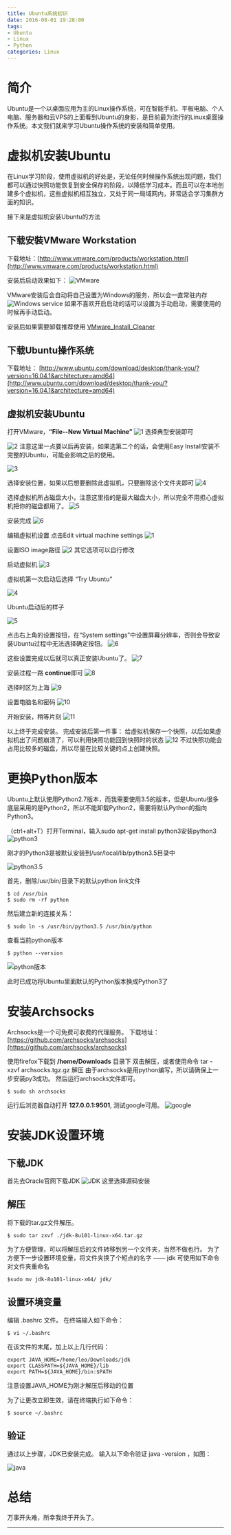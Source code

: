 ```yaml
---
title: Ubuntu系统初识
date: 2016-08-01 19:28:00
tags: 
- Ubuntu
- Linux
- Python
categories: Linux
---
```

# 简介

Ubuntu是一个以桌面应用为主的Linux操作系统，可在智能手机、平板电脑、个人电脑、服务器和云VPS的上面看到Ubuntu的身影，是目前最为流行的Linux桌面操作系统。本文我们就来学习Ubuntu操作系统的安装和简单使用。
<!-- more -->
# 虚拟机安装Ubuntu

在Linux学习阶段，使用虚拟机的好处是，无论任何时候操作系统出现问题，我们都可以通过快照功能恢复到安全保存的阶段，以降低学习成本。而且可以在本地创建多个虚拟机，这些虚拟机相互独立，又处于同一局域网内，非常适合学习集群方面的知识。

接下来是虚拟机安装Ubuntu的方法

## 下载安裝VMware Workstation
下载地址：[http://www.vmware.com/products/workstation.html](http://www.vmware.com/products/workstation.html)

安装后启动效果如下：
![VMware](http://p1.bpimg.com/567571/45ba835382086b78.png)

VMware安装后会自动将自己设置为Windows的服务，所以会一直常驻内存
![Windows service](http://i1.piimg.com/567571/a25ec0cf714267ba.png)
如果不喜欢开启启动的话可以设置为手动启动，需要使用的时候再手动启动。

安装后如果需要卸载推荐使用 [VMware_Install_Cleaner](http://vmware-install-cleaner.en.softonic.com/)

## 下载Ubuntu操作系统

下载地址： [http://www.ubuntu.com/download/desktop/thank-you/?version=16.04.1&architecture=amd64](http://www.ubuntu.com/download/desktop/thank-you/?version=16.04.1&architecture=amd64)


## 虚拟机安装Ubuntu

打开VMware，**“File--New Virtual Machine”**
![1](http://p1.bqimg.com/567571/be556291e5f74f42.png)
选择典型安装即可

![2](http://p1.bqimg.com/567571/0e8cb4d1b9cea697.png)
注意这里一点要以后再安装，如果选第二个的话，会使用Easy Install安装不完整的Ubuntu，可能会影响之后的使用。

![3](http://p1.bqimg.com/567571/3aa9a99447c8d6a4.png)

选择安装位置，如果以后想要删除此虚拟机，只要删除这个文件夹即可
![4](http://p1.bqimg.com/567571/2dc88f5062860b56.png)

选择虚拟机所占磁盘大小，注意这里指的是最大磁盘大小，所以完全不用担心虚拟机把你的磁盘都用了。
![5](http://p1.bqimg.com/567571/5c24e476001e2b18.png)

安装完成
![6](http://p1.bqimg.com/567571/13d5ce2d9f7b795d.png)

编辑虚拟机设置
点击Edit virtual machine settings
![1](http://i1.piimg.com/567571/1d4dde497a1dfb07.png)

设置ISO image路径
![2](http://i1.piimg.com/567571/00f04e5b5efdcd93.png)
其它选项可以自行修改

启动虚拟机
![3](http://i1.piimg.com/567571/63da4488b80054e7.png)

虚拟机第一次启动后选择 “Try Ubuntu” 

![4](http://p1.bpimg.com/567571/b992ad12cabade3d.png)

Ubuntu启动后的样子

![5](http://i1.piimg.com/567571/536c898b3ae0384e.png)

点击右上角的设置按钮，在“System settings”中设置屏幕分辨率，否则会导致安装Ubuntu过程中无法选择确定按钮。
![6](http://i1.piimg.com/567571/f8729c5b74cb9179.png)

这些设置完成以后就可以真正安装Ubuntu了。
![7](http://i1.piimg.com/567571/6c550f9697439ee8.png)

安装过程一路 **continue**即可
![8](http://i1.piimg.com/567571/fde1b11b91245d7c.png)

选择时区为上海
![9](http://i1.piimg.com/567571/7755afd5b8d5c279.png)

设置电脑名和密码
![10](http://i1.piimg.com/567571/033702c975b5d29a.png)

开始安装，稍等片刻
![11](http://i1.piimg.com/567571/14013024c867d814.png)

以上终于完成安装。
完成安装后第一件事： 给虚拟机保存一个快照，以后如果虚拟机出了问题崩溃了，可以利用快照功能回到快照时的状态
![12](http://p1.bqimg.com/567571/13a5c36c079f891e.png)
不过快照功能会占用比较多的磁盘，所以尽量在比较关键的点上创建快照。

# 更换Python版本

Ubuntu上默认使用Python2.7版本，而我需要使用3.5的版本，但是Ubuntu很多底层采用的是Python2，所以不能卸载Python2，需要将默认Python的指向Python3。

（ctrl+alt+T）打开Terminal，输入sudo apt-get install python3安装python3
![python3](http://p1.bqimg.com/567571/fd1054169f9f330b.png)


刚才的Python3是被默认安装到/usr/local/lib/python3.5目录中

![python3.5](http://p1.bqimg.com/567571/a8a72bf993584d7d.png)

首先，删除/usr/bin/目录下的默认python link文件

```
$ cd /usr/bin  
$ sudo rm -rf python 
```

然后建立新的连接关系：
```
$ sudo ln -s /usr/bin/python3.5 /usr/bin/python
```

查看当前python版本
```
$ python --version
```

![python版本](http://p1.bqimg.com/567571/9c526bc0808c5cea.png)

此时已成功将Ubuntu里面默认的Python版本换成Python3了

# 安装Archsocks

Archsocks是一个可免费可收费的代理服务。
下载地址： [https://github.com/archsocks/archsocks](https://github.com/archsocks/archsocks)

使用firefox下载到 **/home/Downloads** 目录下
双击解压，或者使用命令 tar -xzvf archsocks.tgz.gz 解压
由于archsocks是用python编写，所以请确保上一步安装py3成功。
然后运行archsocks文件即可。
```
$ sudo sh archsocks
```
运行后浏览器自动打开 **127.0.0.1:9501**, 测试google可用。
![google](http://i1.piimg.com/567571/9153e2c1e9b78f5d.png)


# 安装JDK设置环境

## 下载JDK
首先去Oracle官网下载JDK
![JDK](http://p1.bqimg.com/567571/cbbe21f327051a66.png)
这里选择源码安装

## 解压
将下载的tar.gz文件解压。
```
$ sudo tar zxvf ./jdk-8u101-linux-x64.tar.gz
```
为了方便管理，可以将解压后的文件转移到另一个文件夹，当然不做也行。
为了方便下一步设置环境变量，将文件夹换了个短点的名字 —— jdk
可使用如下命令对文件夹重命名
```
$sudo mv jdk-8u101-linux-x64/ jdk/
```

## 设置环境变量

编辑 .bashrc 文件。
在终端输入如下命令：
```
$ vi ~/.bashrc
```
在该文件的末尾，加上以上几行代码：
```
export JAVA_HOME=/home/leo/Downloads/jdk
export CLASSPATH=${JAVA_HOME}/lib
export PATH=${JAVA_HOME}/bin:$PATH
```

注意设置JAVA_HOME为刚才解压后移动的位置

为了让更改立即生效，请在终端执行如下命令：
```
$ source ~/.bashrc
```

## 验证

通过以上步骤，JDK已安装完成。
输入以下命令验证 java -version ，如图：

![java](http://i1.piimg.com/567571/f5e3428c5e466ef4.png)


# 总结

万事开头难，所幸我终于开头了。


---

